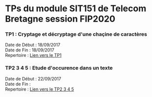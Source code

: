 <h1>TPs du module SIT151 de Telecom Bretagne session FIP2020</h1>

<h3>TP1 : Cryptage et décryptage d'une chaçine de caractères</h3>  
  Date de Début : 18/09/2017</br>  
  Date de Fin : 18/09/2017</br>   
  Repertoire : <a href="https://github.com/alexbiz49/FIP_SIT151/tree/master/TP1">Lien vers le TP1</a></br> 
  
<h3>TP2 3 4 5 : Etude d'occurence dans un texte</h3>  
  Date de Début : 22/09/2017</br>  
  Date de Fin : </br>   
  Repertoire : <a href="https://github.com/alexbiz49/FIP_SIT151/tree/master/TP2_3_4_5">Lien vers le TP2 3 4 5</a></br> 
  
